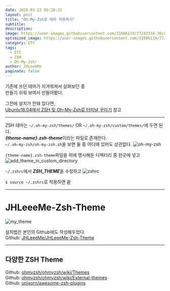 ```yaml
---
date: 2020-03-22 05:28:33
layout: post
title: "Oh-My-Zsh로 테마 적용하기"
subtitle:
description:
image: https://user-images.githubusercontent.com/31606119/77243334-30c8c600-6c4c-11ea-9004-5168d544b939.png
optimized_image: https://user-images.githubusercontent.com/31606119/77243334-30c8c600-6c4c-11ea-9004-5168d544b939.png
category: ETC
tags:
  - ETC
  - ZSH
  - Oh-My-Zsh!
author: JHLeeeMe
paginate: false
---
```


기존에 쓰던 테마가 지겨워져서 살펴보던 중  
만들기 쉬워 보여서 만들어봤다.

그전에 설치가 안돼 있다면,  
[Ubuntu18.04에서 ZSH 및 Oh-My-Zsh로 터미널 꾸미기](https://jhleeeme.github.io/ubuntu18.04%EC%97%90%EC%84%9C-zsh-%EB%B0%8F-oh-my-zsh%EB%A1%9C-%ED%84%B0%EB%AF%B8%EB%84%90-%EA%BE%B8%EB%AF%B8%EA%B8%B0/) 참고

---

ZSH 테마는 ```~/.oh-my-zsh/themes/``` OR ```~/.oh-my-zsh/custom/themes/```에 두면 된다.  
***{theme-name}.zsh-theme***이라는 파일로 존재한다.  
```~/.oh-my-zsh/oh-my-zsh.sh```을 보면 둘 중 어디에 있어도 상관없다.
![oh-my-zsh](https://user-images.githubusercontent.com/31606119/77243175-8308e780-6c4a-11ea-95b6-6439c5663fe2.png)

```{theme-name}.zsh-theme```파일을 위에 명시해둔 디렉터리 중 한곳에 넣고
![add_theme_in_custom_directory](https://user-images.githubusercontent.com/31606119/77243198-ded37080-6c4a-11ea-8d16-9903a4604455.png)

```~/.zshrc```에서 ***ZSH_THEME***을 수정하고
![zshrc](https://user-images.githubusercontent.com/31606119/77243232-19d5a400-6c4b-11ea-84ef-a17d7523c3d1.png)

```$ source ~/.zshrc```로 적용하면 끝

---

# JHLeeeMe-Zsh-Theme
![my_theme](https://user-images.githubusercontent.com/31606119/77243334-30c8c600-6c4c-11ea-9004-5168d544b939.png)

설치법은 본인의 Github에도 작성해두었다.  
Github: [JHLeeeMe/JHLeeeMe-Zsh-Theme](https://github.com/JHLeeeMe/JHLeeeMe-Zsh-Theme)  

---

## 다양한 ZSH Theme
Github: [ohmyzsh/ohmyzsh/wiki/Themes](https://github.com/ohmyzsh/ohmyzsh/wiki/Themes)  
Github: [ohmyzsh/ohmyzsh/wiki/External-themes](https://github.com/ohmyzsh/ohmyzsh/wiki/External-themes)  
Github: [unixorn/awesome-zsh-plugins](https://github.com/unixorn/awesome-zsh-plugins)
